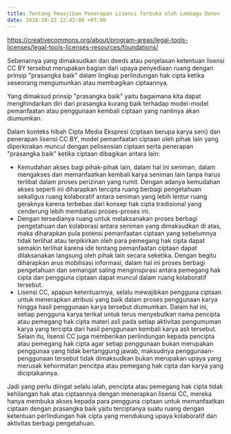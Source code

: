 ```yaml
---
title: Tentang Pewajiban Penerapan Lisensi Terbuka oleh Lembaga Donor
date: 2018-10-22 12:42:00 +07:00
---
```


https://creativecommons.org/about/program-areas/legal-tools-licenses/legal-tools-licenses-resources/foundations/

Sebenarnya yang dimaksudkan dari deeds atau penjelasan ketentuan lisensi CC BY tersebut merupakan bagian dari upaya penyediaan ruang dengan prinsip "prasangka baik" dalam lingkup perlindungan hak cipta ketika seseorang mengumunkan atau membagikan ciptaannya.

Yang dimaksud prinsip "prasangka baik" yaitu bagaimana kita dapat menghindarkan diri dari prasangka kurang baik terhadap model-model pemanfaatan atau penggunaan kembali ciptaan yang nantinya akan diumumkan.

Dalam konteks hibah Cipta Media Ekspresi (ciptaan berupa karya seni) dan penerapan lisensi CC BY, model pemanfaatan ciptaan oleh pihak lain yang diperkirakan muncul dengan pelisensian ciptaan serta penerapan "prasangka baik" ketika ciptaan dibagikan antara lain:

- Kemudahan akses bagi pihak-pihak lain, dalam hal ini seniman, dalam mengakses dan memanfaatkan kembali karya seniman lain tanpa harus terlibat dalam proses perizinan yang rumit. Dengan adanya kemudahan akses seperti ini diharapkan tercipta ruang berbagi pengetahuan sekaligus ruang kolaboratif antara seniman yang lebih lentur ruang geraknya karena terbebas dari konsep hak cipta tradisional yang cenderung lebih membatasi proses-proses ini.
- Dengan tersedianya ruang untuk melaksanakan proses berbagi pengetahuan dan kolaborasi antara seniman yang dimaksudkan di atas, maka diharapkan pula potensi pemanfaatan ciptaan yang sebelumnya tidak terlihat atau terpikirkan oleh para pemegang hak cipta dapat semakin terlihat karena ide tentang pemanfaatan ciptaan dapat dilaksanakan langsung oleh pihak lain secara seketika. Dengan begitu diharapkan arus mobilisasi informasi, dalam hal ini proses berbagi pengetahuan dan semangat saling menginspirasi antara pemegang hak cipta dan pengguna ciptaan dapat muncul dalam ruang kolaboratif tersebut.
- Lisensi CC, apapun ketentuannya, selalu mewajibkan pengguna ciptaan untuk menerapkan atribusi yang baik dalam proses penggunaan karya hingga hasil penggunaan karya tersebut diumumkan. Dalam hal ini, setiap pengguna karya terikat untuk terus menyebutkan nama pencipta atau pemegang hak cipta materi asli pada setiap aktivitas pengumuman karya yang tercipta dari hasil penggunaan kembali karya asli tersebut. Selain itu, lisensi CC juga memberikan perlindungan kepada pencipta atau pemegang hak cipta agar setiap penggunaan bukan merupakan penggunaa yang tidak bertanggung jawab, maksudnya penggunaan-penggunaan tersebut tidak dimaksudkan bukan merupakan upaya yang merusak kehormatan pencitpa atau pemegang hak cipta dan karya yang diciptakannya. 

Jadi yang perlu diingat selalu ialah, pencipta atau pemegang hak cipta tidak kehilangan hak atas ciptaannya dengan menerapkan lisensi CC, mereka hanya membuka akses kepada para pengguna ciptaan untuk memanfaatkan ciptaan dengan prasangka baik yaitu terciptanya suatu ruang dengan ketentuan perlindungan hak cipta yang mendukung upaya kolaboratif dan aktivitas berbagi pengetahuan.